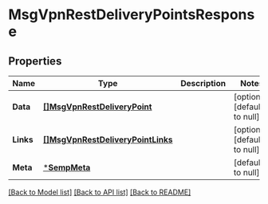 # MsgVpnRestDeliveryPointsResponse

## Properties
Name | Type | Description | Notes
------------ | ------------- | ------------- | -------------
**Data** | [**[]MsgVpnRestDeliveryPoint**](MsgVpnRestDeliveryPoint.md) |  | [optional] [default to null]
**Links** | [**[]MsgVpnRestDeliveryPointLinks**](MsgVpnRestDeliveryPointLinks.md) |  | [optional] [default to null]
**Meta** | [***SempMeta**](SempMeta.md) |  | [default to null]

[[Back to Model list]](../README.md#documentation-for-models) [[Back to API list]](../README.md#documentation-for-api-endpoints) [[Back to README]](../README.md)


